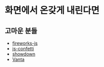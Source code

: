 # 화면에서 온갖게 내린다면

## 고마운 분들

- [fireworks-js](https://github.com/crashmax-dev/fireworks-js)
- [js-confetti](https://github.com/loonywizard/js-confetti)
- [showdown](https://github.com/showdownjs/showdown)
- [Vanta](https://github.com/tengbao/vanta)
